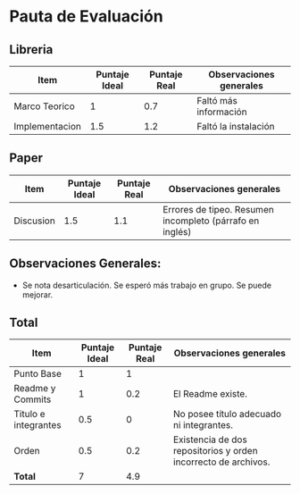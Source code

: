 # Pauta de Evaluación

## Libreria
| Item | Puntaje Ideal | Puntaje Real| Observaciones generales |
|------|---------------|-------------|-------------------------|
| Marco Teorico | 1 | 0.7 | Faltó más información  |
| Implementacion | 1.5 | 1.2 | Faltó la instalación  |



## Paper

| Item | Puntaje Ideal | Puntaje Real| Observaciones generales |
|------|---------------|-------------|-------------------------|
| Discusion | 1.5 | 1.1 | Errores de tipeo. Resumen incompleto (párrafo en inglés) |

## Observaciones Generales:

- Se nota desarticulación. Se esperó más trabajo en grupo. Se puede mejorar.

## Total
| Item | Puntaje Ideal | Puntaje Real| Observaciones generales |
|------|---------------|-------------|-------------------------|
|Punto Base | 1 | 1 | | |
| Readme y Commits | 1 | 0.2 | El Readme existe. |
| Titulo e integrantes | 0.5 | 0 | No posee título adecuado ni integrantes. |
| Orden | 0.5 | 0.2 | Existencia de dos repositorios y orden incorrecto de archivos. |
| **Total** | 7 | 4.9 | | |